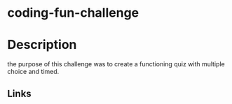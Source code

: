 # coding-fun-challenge

# Description
the purpose of this challenge was to create a functioning quiz with multiple choice and timed.

## Links
